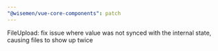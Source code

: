 ```yaml
---
"@wisemen/vue-core-components": patch
---
```


FileUpload: fix issue where value was not synced with the internal state, causing files to show up twice
